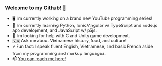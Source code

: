 ### Welcome to my Github! 🤗

<!--
**PhuocThienTran/PhuocThienTran** is a ✨ _special_ ✨ repository because its `README.md` (this file) appears on your GitHub profile.

Here are some ideas to get you started:
-->

- 🖥️ I’m currently working on a brand new YouTube programming series!
- 🏫 I’m currently learning Python, Ionic/Angular w/ TypeScript and node.js app development, and JavaScript w/ p5js.
- 🤝 I’m looking for help with C and Unity game development.
- 🇻🇳 Ask me about Vietnamese history, food, and culture!
- ⚡ Fun fact: I speak fluent English, Vietnamese, and basic French aside from my programming and markup languages.
- 📫 [You can reach me here!](donnyquickinc@gmail.com) 

